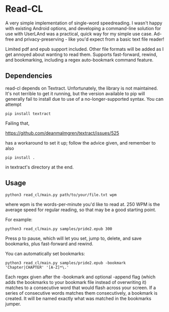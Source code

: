 # Read-CL

A very simple implementation of single-word speedreading. I wasn't happy with existing Android options, and developing a command-line solution for use with UserLAnd was a practical, quick way for my simple use case. Ad-free and privacy-preserving - like you'd expect from a basic text file reader!

Limited pdf and epub support included. Other file formats will be added as I get annoyed about wanting to read them. Supports fast-forward, rewind, and bookmarking, including a regex auto-bookmark command feature. 

## Dependencies
read-cl depends on Textract. Unfortunately, the library is not maintained. It's not terrible to get it running, but the version available to pip will generally fail to install due to use of a no-longer-supported syntax. You can attempt
```
pip install textract
```

Failing that, 

https://github.com/deanmalmgren/textract/issues/525

has a workaround to set it up; follow the advice given, and remember to also 
```
pip install .
```
in textract's directory at the end. 
## Usage

```
python3 read_cl/main.py path/to/your/file.txt wpm
```

where wpm is the words-per-minute you'd like to read at. 250 WPM is the average speed for regular reading, so that may be a good starting point.

For example:
```
python3 read_cl/main.py samples/pride2.epub 300
```

Press p to pause, which will let you set, jump to, delete, and save bookmarks, plus fast-forward and rewind.

You can automatically set bookmarks:
```
python3 read_cl/main.py samples/pride2.epub -bookmark 'Chapter|CHAPTER' '[A-Z]*\.'
```

Each regex given after the -bookmark and optional -append flag (which adds the bookmarks to your bookmark file instead of overwriting it) matches to a consecutive word that would flash across your screen. If a series of consecutive words matches them consecutively, a bookmark is created. It will be named exactly what was matched in the bookmarks jumper. 
